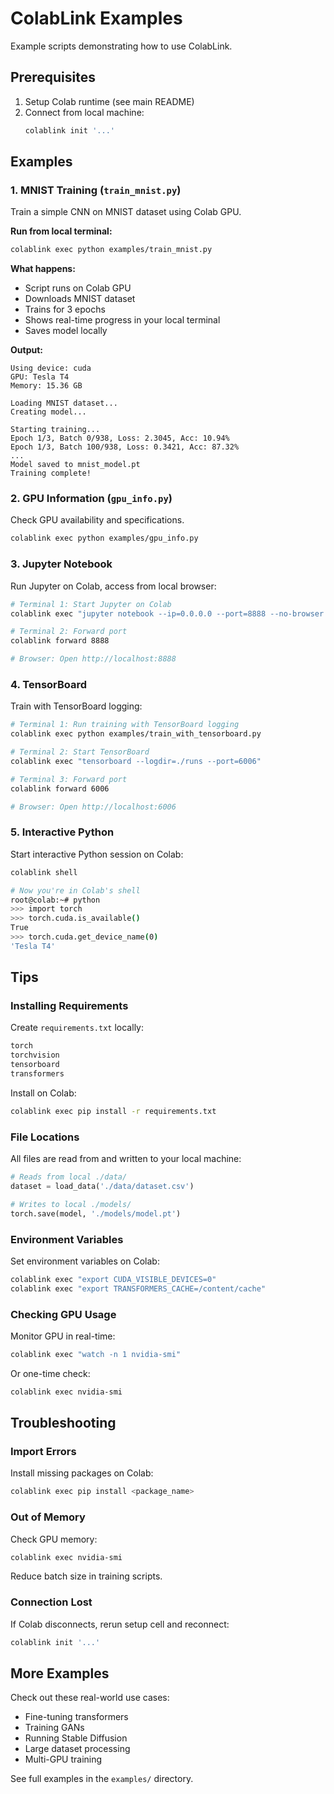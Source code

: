 # ColabLink Examples

Example scripts demonstrating how to use ColabLink.

## Prerequisites

1. Setup Colab runtime (see main README)
2. Connect from local machine:
   ```bash
   colablink init '...'
   ```

## Examples

### 1. MNIST Training (`train_mnist.py`)

Train a simple CNN on MNIST dataset using Colab GPU.

**Run from local terminal:**
```bash
colablink exec python examples/train_mnist.py
```

**What happens:**
- Script runs on Colab GPU
- Downloads MNIST dataset
- Trains for 3 epochs
- Shows real-time progress in your local terminal
- Saves model locally

**Output:**
```
Using device: cuda
GPU: Tesla T4
Memory: 15.36 GB

Loading MNIST dataset...
Creating model...

Starting training...
Epoch 1/3, Batch 0/938, Loss: 2.3045, Acc: 10.94%
Epoch 1/3, Batch 100/938, Loss: 0.3421, Acc: 87.32%
...
Model saved to mnist_model.pt
Training complete!
```

### 2. GPU Information (`gpu_info.py`)

Check GPU availability and specifications.

```bash
colablink exec python examples/gpu_info.py
```

### 3. Jupyter Notebook

Run Jupyter on Colab, access from local browser:

```bash
# Terminal 1: Start Jupyter on Colab
colablink exec "jupyter notebook --ip=0.0.0.0 --port=8888 --no-browser --allow-root"

# Terminal 2: Forward port
colablink forward 8888

# Browser: Open http://localhost:8888
```

### 4. TensorBoard

Train with TensorBoard logging:

```bash
# Terminal 1: Run training with TensorBoard logging
colablink exec python examples/train_with_tensorboard.py

# Terminal 2: Start TensorBoard
colablink exec "tensorboard --logdir=./runs --port=6006"

# Terminal 3: Forward port
colablink forward 6006

# Browser: Open http://localhost:6006
```

### 5. Interactive Python

Start interactive Python session on Colab:

```bash
colablink shell

# Now you're in Colab's shell
root@colab:~# python
>>> import torch
>>> torch.cuda.is_available()
True
>>> torch.cuda.get_device_name(0)
'Tesla T4'
```

## Tips

### Installing Requirements

Create `requirements.txt` locally:
```txt
torch
torchvision
tensorboard
transformers
```

Install on Colab:
```bash
colablink exec pip install -r requirements.txt
```

### File Locations

All files are read from and written to your local machine:
```python
# Reads from local ./data/
dataset = load_data('./data/dataset.csv')

# Writes to local ./models/
torch.save(model, './models/model.pt')
```

### Environment Variables

Set environment variables on Colab:
```bash
colablink exec "export CUDA_VISIBLE_DEVICES=0"
colablink exec "export TRANSFORMERS_CACHE=/content/cache"
```

### Checking GPU Usage

Monitor GPU in real-time:
```bash
colablink exec "watch -n 1 nvidia-smi"
```

Or one-time check:
```bash
colablink exec nvidia-smi
```

## Troubleshooting

### Import Errors

Install missing packages on Colab:
```bash
colablink exec pip install <package_name>
```

### Out of Memory

Check GPU memory:
```bash
colablink exec nvidia-smi
```

Reduce batch size in training scripts.

### Connection Lost

If Colab disconnects, rerun setup cell and reconnect:
```bash
colablink init '...'
```

## More Examples

Check out these real-world use cases:
- Fine-tuning transformers
- Training GANs
- Running Stable Diffusion
- Large dataset processing
- Multi-GPU training

See full examples in the `examples/` directory.

